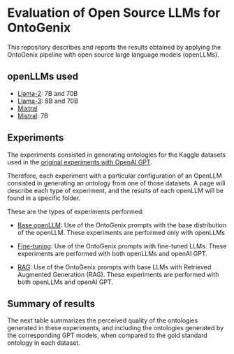 # Evaluation of Open Source LLMs for OntoGenix
This repository describes and reports the results obtained by applying the OntoGenix pipeline with open source large language models (openLLMs).

## openLLMs used
* [Llama-2](https://huggingface.co/meta-llama/Llama-2-7b): 7B and 70B
* [Llama-3](https://github.com/meta-llama/llama3): 8B and 70B
* [Mixtral](https://huggingface.co/docs/transformers/en/model_doc/mixtral)
* [Mistral](https://mistral.ai): 7B

## Experiments 

The experiments consisted in generating ontologies for the Kaggle datasets used in the [original experiments with OpenAI GPT](https://github.com/tecnomod-um/OntoGenixEvaluation).

Therefore, each experiment with a particular configuration of an OpenLLM consisted in generating an ontology from one of those datasets. A page will describe each type of experiment, and the results of each openLLM will be found in a specific folder. 

These are the types of experiments performed:

* [Base openLLM](./base-llm/README.md): Use of the OntoGenix prompts with the base distribution of the openLLM. These experiments are performed only with openLLMs
 
* [Fine-tuning](./fine-tuning/README.md): Use of the OntoGenix prompts with fine-tuned LLMs. These experiments are performed with both openLLMs and openAI GPT.

* [RAG](./rag/README.md): Use of the OntoGenix prompts with base LLMs with Retrieved Augmented Generation (RAG). These experiments are performed with both openLLMs and openAI GPT.


## Summary of results
The next table summarizes the perceived quality of the ontologies generated in these experiments, and including the ontologies generated by the corresponding GPT models, when compared to the gold standard ontology in each dataset.